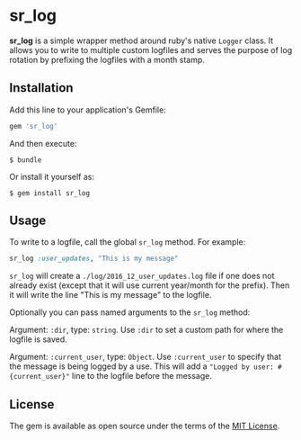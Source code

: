 # sr_log

**sr_log** is a simple wrapper method around ruby's native `Logger` class. It allows you to write to multiple custom logfiles and serves the purpose of log rotation by prefixing the logfiles with a month stamp.

## Installation

Add this line to your application's Gemfile:

```ruby
gem 'sr_log'
```

And then execute:

    $ bundle

Or install it yourself as:

    $ gem install sr_log

## Usage

To write to a logfile, call the global `sr_log` method.  For example:

```ruby
sr_log :user_updates, "This is my message"
```

`sr_log` will create a `./log/2016_12_user_updates.log` file if one does not already exist (except that it will use current year/month for the prefix).  Then it will write the line "This is my message" to the logfile.

Optionally you can pass named arguments to the `sr_log` method:

Argument: `:dir`, type: `string`. Use `:dir` to set a custom path for where the logfile is saved.

Argument: `:current_user`, type: `Object`. Use `:current_user` to specify that the message is being logged by a use.  This will add a `"Logged by user: #{current_user}"` line to the logfile before the message.


## License

The gem is available as open source under the terms of the [MIT License](http://opensource.org/licenses/MIT).
